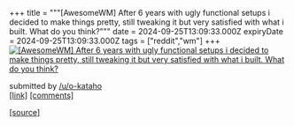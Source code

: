+++
title = """[AwesomeWM] After 6 years with ugly functional setups i decided to make things pretty, still tweaking it but very satisfied with what i built. What do you think?"""
date = 2024-09-25T13:09:33.000Z
expiryDate = 2024-09-25T13:09:33.000Z
tags = ["reddit","wm"]
+++
[![[AwesomeWM] After 6 years with ugly functional setups i decided to make things pretty, still tweaking it but very satisfied with what i built. What do you think? ](https://b.thumbs.redditmedia.com/AZAOkLLWSdECYXpyc1ni9UHu5xaNOckLnggmKExfypk.jpg "[AwesomeWM] After 6 years with ugly functional setups i decided to make things pretty, still tweaking it but very satisfied with what i built. What do you think? ")](https://www.reddit.com/r/unixporn/comments/1fp41xn/awesomewm_after_6_years_with_ugly_functional/)

submitted by [/u/o-kataho](https://www.reddit.com/user/o-kataho)  
[\[link\]](https://www.reddit.com/gallery/1fp41xn) [\[comments\]](https://www.reddit.com/r/unixporn/comments/1fp41xn/awesomewm_after_6_years_with_ugly_functional/)

[[source]](https://www.reddit.com/r/unixporn/comments/1fp41xn/awesomewm_after_6_years_with_ugly_functional/)

